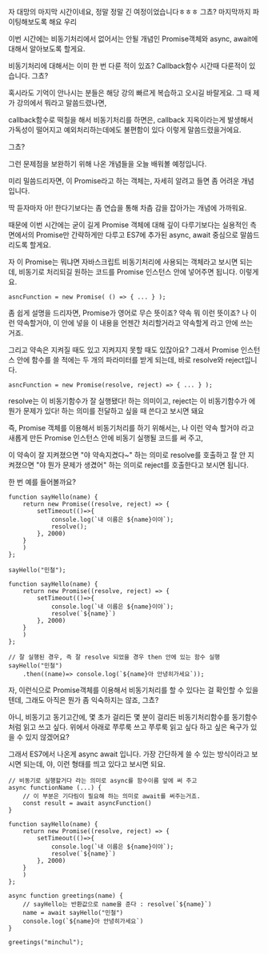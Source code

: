 자 대망의 마지막 시간이네요, 정말 정말 긴 여정이었습니다ㅎㅎㅎ 그쵸?
마지막까지 파이팅해보도록 해요 우리

이번 시간에는 비동기처리에서 없어서는 안될 개념인 
Promise객체와 async, await에 대해서 알아보도록 할게요.

비동기처리에 대해서는 이미 한 번 다룬 적이 있죠? 
Callback함수 시간때 다룬적이 있습니다. 그쵸?

혹시라도 기억이 안나시는 분들은 해당 강의 빠르게 복습하고 오시길 바랄게요.
그 때 제가 강의에서 뭐라고 말씀드렸나면, 

callback함수로 떡칠을 해서 비동기처리를 하면은, callback 지옥이라는게 발생해서 가독성이 떨어지고
예외처리하는데에도 불편함이 있다 이렇게 말씀드렸을거에요.

그쵸?

그런 문제점을 보완하기 위해 나온 개념들을 오늘 배워볼 예정입니다.

미리 밀씀드리자면, 이 Promise라고 하는 객체는,
자세히 알려고 들면 좀 어려운 개념입니다.

딱 듣자마자 아! 한다기보다는 좀 연습을 통해 차츰 감을 잡아가는 개념에 가까워요.

때문에 이번 시간에는 굳이 길게 Promise 객체에 대해 깊이 다루기보다는
실용적인 측면에서의 Promise만 간략하게만 다루고 
ES7에 추가된 async, await 중심으로 말씀드리도록 할게요.

자 이 Promise는 뭐냐면 자바스크립트 비동기처리에 사용되는  객체라고 보시면 되는데,
비동기로 처리되길 원하는 코드를 Promise 인스턴스 안에 넣어주면 됩니다.
이렇게요. 

```
asncFunction = new Promise( () => { ... } );
```

좀 쉽게 설명을 드리자면, Promise가 영어로 무슨 뜻이죠? 약속 뭐 이런 뜻이죠?
나 이런 약속할거야, 이 안에 넣을 이 내용을 언젠간 처리할거라고 약속할게 라고 안에 쓰는 거죠.

그리고 약속은 지켜질 때도 있고 지켜지지 못할 때도 있잖아요? 
그래서 Promise 인스턴스 안에 함수를 쓸 적에는 두 개의 파라미터를 받게 되는데, 
바로 resolve와 reject입니다.

```
asncFunction = new Promise(resolve, reject) => { ... } );
```

resolve는 이 비동기함수가 잘 실행됐다! 하는 의미이고,
reject는 이 비동기함수가 에 뭔가 문제가 있다! 하는 의미를 전달하고 싶을 때 쓴다고 보시면 돼요

즉, Promise 객체를 이용해서 비동기처리를 하기 위해서는, 나 이런 약속 할거야 라고 
새롭게 만든 Promise 인스턴스 안에  비동기 실행될 코드를 써 주고, 

이 약속이 잘 지켜졌으면 "야 약속지켰다~" 하는 의미로 resolve를 호출하고
잘 안 지켜졌으면 "야 뭔가 문제가 생겼어" 하는 의미로 reject를 호출한다고 보시면 됩니다.


한 번 예를 들어볼까요?

```
function sayHello(name) {
	return new Promise((resolve, reject) => {
		setTimeout(()=>{
			console.log(`내 이름은 ${name}이야`);
			resolve();
		}, 2000)	
	}
	)
};

sayHello("민철");
```

```
function sayHello(name) {
	return new Promise((resolve, reject) => {
		setTimeout(()=>{
			console.log(`내 이름은 ${name}이야`);
			resolve(`${name}`)
		}, 2000)	
	}
	)
};

// 잘 실행된 경우, 즉 잘 resolve 되었을 경우 then 안에 있는 함수 실행
sayHello("민철")
	.then((name)=> console.log(`${name}아 안녕히가세요`));
```


자, 이런식으로 Promise객체를 이용해서 비동기처리를 할 수 있다는 걸 확인할 수 있을텐데,
그래도 아직은 뭔가 좀 익숙하지는 않죠, 그쵸?

아니, 비동기고 동기고간에, 몇 초가 걸리든 몇 분이 걸리든
비동기처리함수를 동기함수처럼 읽고 쓰고 싶다.
위에서 아래로 쭈루룩 쓰고 쭈루룩 읽고 싶다 하고 싶은 욕구가 있을 수 있지 않겠어요?

그래서 ES7에서 나온게 async await 입니다.
가장 간단하게 쓸 수 있는 방식이라고 보시면 되는데,
야, 이런 형태를 띄고 있다고 보시면 되요.

```
// 비동기로 실행할거다 라는 의미로 async를 함수이름 앞에 써 주고
async functionName (...) {
	// 이 부분은 기다림이 필요해 하는 의미로 await를 써주는거죠.
	const result = await asyncFunction()
}
```

```
function sayHello(name) {	
	return new Promise((resolve, reject) => {
		setTimeout(()=>{
			console.log(`내 이름은 ${name}이야`);
			resolve(`${name}`)
		}, 2000)	
	}
	)
};

async function greetings(name) {
	// sayHello는 반환값으로 name을 준다 : resolve(`${name}`)
	name = await sayHello("민철")
	console.log(`${name}아 안녕히가세요`)
}

greetings("minchul");

```

